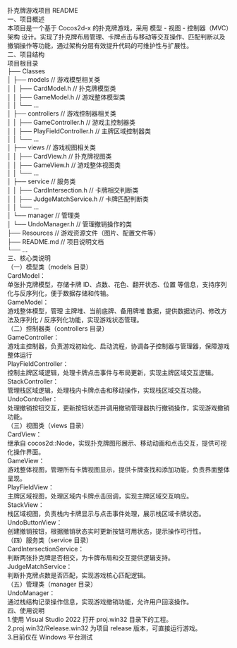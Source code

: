 扑克牌游戏项目 README\
一、项目概述\
本项目是一个基于 Cocos2d-x 的扑克牌游戏，采用 模型 - 视图 - 控制器（MVC）架构 设计。实现了扑克牌布局管理、卡牌点击与移动等交互操作、匹配判断以及撤销操作等功能，通过架构分层有效提升代码的可维护性与扩展性。\
二、项目结构\
项目根目录\
├── Classes\
│   ├── models          // 游戏模型相关类\
│   │   ├── CardModel.h  // 扑克牌模型类\
│   │   ├── GameModel.h  // 游戏整体模型类\
│   │   └── ...\
│   ├── controllers     // 游戏控制器相关类\
│   │   ├── GameController.h  // 游戏主控制器类\
│   │   ├── PlayFieldController.h  // 主牌区域控制器类\
│   │   └── ...\
│   ├── views           // 游戏视图相关类\
│   │   ├── CardView.h  // 扑克牌视图类\
│   │   ├── GameView.h  // 游戏整体视图类\
│   │   └── ...\
│   ├── service         // 服务类\
│   │   ├── CardIntersection.h  // 卡牌相交判断类\
│   │   ├── JudgeMatchService.h  // 卡牌匹配判断类\
│   │   └── ...\
│   └── manager         // 管理类\
│       └── UndoManager.h  // 管理撤销操作的类\
├── Resources           // 游戏资源文件（图片、配置文件等）\
├── README.md           // 项目说明文档\
└── ...\
三、核心类说明\
（一）模型类（models 目录）\
CardModel：\
单张扑克牌模型，存储卡牌 ID、点数、花色、翻开状态、位置 等信息，支持序列化与反序列化，便于数据存储和传输。\
GameModel：\
游戏整体模型，管理 主牌堆、当前底牌、备用牌堆 数据，提供数据访问、修改方法及序列化 / 反序列化功能，实现游戏状态管理。\
（二）控制器类（controllers 目录）\
GameController：\
游戏主控制器，负责游戏初始化、启动流程，协调各子控制器与管理器，保障游戏整体运行\
PlayFieldController：\
控制主牌区域逻辑，处理卡牌点击事件与布局更新，实现主牌区域交互逻辑。\
StackController：\
管理栈区域逻辑，处理栈内卡牌点击和移动操作，实现栈区域交互功能。\
UndoController：\
处理撤销按钮交互，更新按钮状态并调用撤销管理器执行撤销操作，实现游戏撤销功能。\
（三）视图类（views 目录）\
CardView：\
继承自 cocos2d::Node，实现扑克牌图形展示、移动动画和点击交互，提供可视化操作界面。\
GameView：\
游戏整体视图，管理所有卡牌视图显示，提供卡牌查找和添加功能，负责界面整体呈现。\
PlayFieldView：\
主牌区域视图，处理区域内卡牌点击回调，实现主牌区域交互响应。\
StackView：\
栈区域视图，负责栈内卡牌显示与点击事件处理，展示栈区域卡牌状态。\
UndoButtonView：\
创建撤销按钮，根据撤销状态实时更新按钮可用状态，提示操作可行性。\
（四）服务类（service 目录）\
CardIntersectionService：\
判断两张扑克牌是否相交，为卡牌布局和交互提供逻辑支持。\
JudgeMatchService：\
判断扑克牌点数是否匹配，实现游戏核心匹配逻辑。\
（五）管理类（manager 目录）\
UndoManager：\
通过栈结构记录操作信息，实现游戏撤销功能，允许用户回滚操作。\
四、使用说明\
1.使用 Visual Studio 2022 打开 proj.win32 目录下的工程。\
2.proj.win32/Release.win32 为项目 release 版本，可直接运行游戏。\
3.目前仅在 Windows 平台测试

